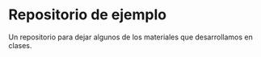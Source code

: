 # Repositorio de ejemplo

Un repositorio para dejar algunos de los materiales que desarrollamos en clases.

